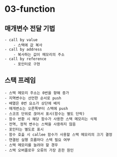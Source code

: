 # 03-function

## 매개변수 전달 기법

    - call by value
        - 스택에 값 복사
    - call by address
        - 복사하는 값이 메모리의 주소
    - call by reference
        - 포인터로 구현

## 스택 프레임

    - 스택 메모리 주소는 0번을 향해 증가
    - 지역변수는 선언한 순서로 push
    - 배열은 0번 요소가 상단에 배치
    - 매개변소는 오른쪽부터 스택에 push
    - 스코프 단위로 끊어서 표시(함수는 별도 단락)
    - 함수 반환 시 해당 함수가 사용한 스택 메모리는 삭제
    - 전역, 정적 변수는 스택을 사용하지 않음
    - 포인터는 별도로 표시
    - 함수 호출 시 callee 함수가 사용할 스택 메모리의 크기 결정
    - 연결된 실행 흐름마다 스택 필요 여부
    - 스택 메모리를 늘려야 할 경우
    - 스택 오버플로우 오류의 가장 흔한 원인
